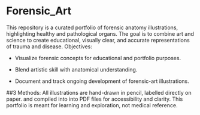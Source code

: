 # Forensic_Art
This repository is a curated portfolio of forensic anatomy illustrations, highlighting healthy and pathological organs. The goal is to combine art and science to create educational, visually clear, and accurate representations of trauma and disease.
Objectives:

- Visualize forensic concepts for educational and portfolio purposes.

- Blend artistic skill with anatomical understanding.

- Document and track ongoing development of forensic-art illustrations.

##3 Methods: All illustrations are hand-drawn in pencil, labelled directly on paper. and compiled into into PDF files for accessibility and clarity. 
This portfolio is meant for learning and exploration, not medical reference.
